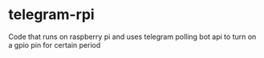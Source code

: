 # telegram-rpi
Code that runs on raspberry pi and uses telegram polling bot api to turn on a gpio pin for certain period
